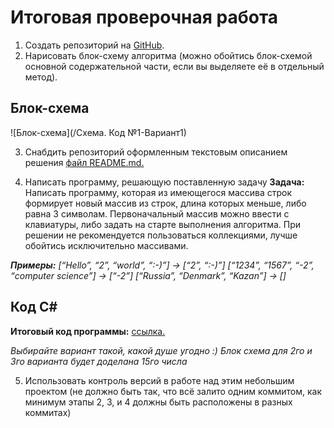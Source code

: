 # Итоговая проверочная работа

1. Создать репозиторий на [GitHub](https://github.com/Leriisaeva/FP).
2. Нарисовать блок-схему алгоритма (можно обойтись блок-схемой основной содержательной части, если вы выделяете её в отдельный метод).

##  Блок-схема
![Блок-схема](/Схема. Код №1-Вариант1)

3. Снабдить репозиторий оформленным текстовым описанием решения [файл README.md.](https://github.com/Leriisaeva/FP/blob/main/Readme.md "Ссылка")

4. Написать программу, решающую поставленную задачу
**Задача:** Написать программу, которая из имеющегося массива строк формирует новый массив из строк, длина которых меньше, либо равна 3 символам. Первоначальный массив можно ввести с клавиатуры, либо задать на старте выполнения алгоритма. При решении не рекомендуется пользоваться коллекциями, лучше обойтись исключительно массивами.

***Примеры:**
[“Hello”, “2”, “world”, “:-)”] → [“2”, “:-)”]
[“1234”, “1567”, “-2”, “computer science”] → [“-2”]
[“Russia”, “Denmark”, “Kazan”] → []*

## Код С#
**Итоговый код программы:** 
  [ссылка.](https://github.com/Leriisaeva/FP/blob/main/Program.cs "Ссылка")
  
*Выбирайте вариант такой, какой душе угодно :) Блок схема для 2го и 3го варианта будет доделана 15го числа*


5. Использовать контроль версий в работе над этим небольшим проектом (не должно быть так, что всё залито одним коммитом, как минимум этапы 2, 3, и 4 должны быть расположены в разных коммитах)
